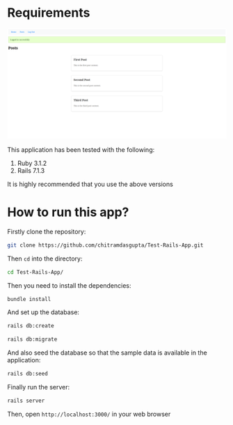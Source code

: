 # Requirements

![Screenshot of my project](app/assets/images/screenshot.png "Project Screenshot")

This application has been tested with the following:

1. Ruby 3.1.2
2. Rails 7.1.3

It is highly recommended that you use the above versions

# How to run this app?

Firstly clone the repository:

```sh
git clone https://github.com/chitramdasgupta/Test-Rails-App.git
```

Then `cd` into the directory:

```sh
cd Test-Rails-App/
```

Then you need to install the dependencies:

```sh
bundle install
```

And set up the database:

```sh
rails db:create
```

```sh
rails db:migrate
```

And also seed the database so that the sample data is available in the application:

```sh
rails db:seed
```

Finally run the server:

```sh
rails server
```

Then, open `http://localhost:3000/` in your web browser

